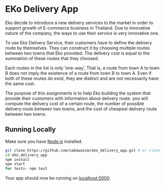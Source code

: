 # EKo Delivery App

Eko decide to introduce a new delivery services to the market in order to support growth of
E-commerce business in Thailand. Due to innovative nature of the company, the ways to use their
service is very innovative one.

To use Eko Delivery Service, their customers have to define the delivery route by themselves.
They can construct it by choosing multiple routes between two towns that Eko provided.
The delivery cost is equal to the summation of these routes that they choosed.

Each routes in the list is only ‘one-way’, That is, a route from town A to town B does not imply the
existence of a route from town B to town A. Even if both of these routes do exist, they are distinct and
are not necessarily have the same cost.

The purpose of this assignments is to help Eko building the system that provide their customers with
information about delivery route. you will compute the delivery cost of a certain route, the number of
possible delivery route between two towns, and the cost of cheapest delivery route between two
towns.

## Running Locally

Make sure you have [Node.js](http://nodejs.org/) installed.

```sh
git clone https://github.com/sabawasim/eko_delivery_app.git # or clone your own fork
cd eko_delivery_app
npm install
npm start
for tests- npm test
```

Your app should now be running on [localhost:5000](http://localhost:5000/).
